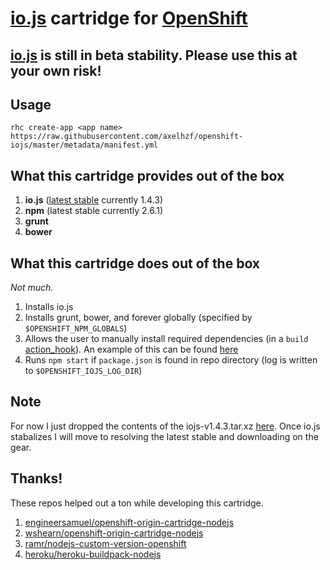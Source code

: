 # [io.js](https://iojs.org/) cartridge for [OpenShift](https://www.openshift.com/)

## [io.js](https://iojs.org/) is still in beta stability. Please use this at your own risk!

## Usage

`rhc create-app <app name> https://raw.githubusercontent.com/axelhzf/openshift-iojs/master/metadata/manifest.yml`

What this cartridge provides out of the box
---
1. **io.js** ([latest stable](http://semver.io/iojs/stable) currently 1.4.3)
2. **npm** (latest stable currently 2.6.1)
3. **grunt**
4. **bower**

What this cartridge does out of the box
---
*Not much.*

1. Installs io.js
2. Installs grunt, bower, and forever globally (specified by `$OPENSHIFT_NPM_GLOBALS`)
3. Allows the user to manually install required dependencies (in a `build` [action_hook](http://openshift.github.io/documentation/oo_user_guide.html#action-hooks)). An example of this can be found [here](template/.openshift/action_hooks/build)
4. Runs `npm start` if `package.json` is found in repo directory (log is written to `$OPENSHIFT_IOJS_LOG_DIR`)

Note
---
For now I just dropped the contents of the iojs-v1.4.3.tar.xz [here](bin/iojs). Once io.js stabalizes I will move to resolving the latest stable and downloading on the gear.

Thanks!
---
These repos helped out a ton while developing this cartridge.

1. [engineersamuel/openshift-origin-cartridge-nodejs](https://github.com/engineersamuel/openshift-origin-cartridge-nodejs)
2. [wshearn/openshift-origin-cartridge-nodejs](https://github.com/wshearn/openshift-origin-cartridge-nodejs)
3. [ramr/nodejs-custom-version-openshift](https://github.com/ramr/nodejs-custom-version-openshift)
4. [heroku/heroku-buildpack-nodejs](https://github.com/heroku/heroku-buildpack-nodejs)
